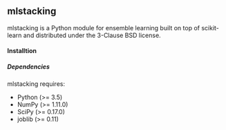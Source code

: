 ## mlstacking

mlstacking is a Python module for ensemble learning built on top of scikit-learn and distributed under the 3-Clause BSD license.



#### Installtion

##### Dependencies

mlstacking requires:

- Python (>= 3.5)
- NumPy (>= 1.11.0)
- SciPy (>= 0.17.0)
- joblib (>= 0.11)